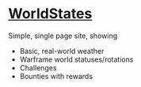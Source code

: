 # [WorldStates]((https://enginma9.github.io/worldstates/)https://enginma9.github.io/worldstates/ "Warframe Worldstate Details")
Simple, single page site, showing 
  - Basic, real-world weather
  - Warframe world statuses/rotations
  - Challenges
  - Bounties with rewards
